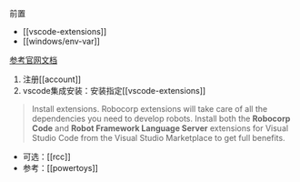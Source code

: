 前置
- [[vscode-extensions]]
- [[windows/env-var]]

[参考官网文档](https://robocorp.com/docs/quickstart-guide)
1. 注册[[account]]
2. vscode集成安装：安装指定[[vscode-extensions]]
  > Install extensions. Robocorp extensions will take care of all the dependencies you need to develop robots. Install both the **Robocorp Code** and **Robot Framework Language Server** extensions for Visual Studio Code from the Visual Studio Marketplace to get full benefits.
- 可选：[[rcc]]
- 参考：[[powertoys]]